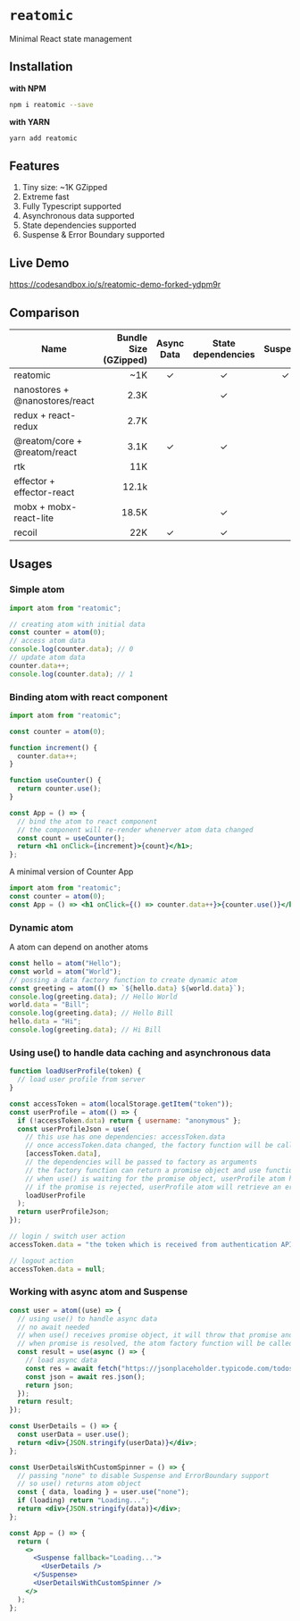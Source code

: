 # `reatomic`

Minimal React state management

## Installation

**with NPM**

```bash
npm i reatomic --save
```

**with YARN**

```bash
yarn add reatomic
```

## Features

1. Tiny size: ~1K GZipped
2. Extreme fast
3. Fully Typescript supported
4. Asynchronous data supported
5. State dependencies supported
6. Suspense & Error Boundary supported

## Live Demo

https://codesandbox.io/s/reatomic-demo-forked-ydpm9r

## Comparison

| Name                           | Bundle Size (GZipped) | Async Data | State dependencies | Suspense | Error Boundary |
| ------------------------------ | --------------------: | :--------: | :----------------: | :------: | :------------: |
| reatomic                       |                   ~1K |     ✓      |         ✓          |    ✓     |       ✓        |
| nanostores + @nanostores/react |                  2.3K |            |         ✓          |          |                |
| redux + react-redux            |                  2.7K |            |                    |          |                |
| @reatom/core + @reatom/react   |                  3.1K |     ✓      |         ✓          |          |                |
| rtk                            |                   11K |            |                    |          |                |
| effector + effector-react      |                 12.1k |            |                    |          |                |
| mobx + mobx-react-lite         |                 18.5K |            |         ✓          |          |                |
| recoil                         |                   22K |     ✓      |         ✓          |          |                |

## Usages

### Simple atom

```jsx
import atom from "reatomic";

// creating atom with initial data
const counter = atom(0);
// access atom data
console.log(counter.data); // 0
// update atom data
counter.data++;
console.log(counter.data); // 1
```

### Binding atom with react component

```jsx
import atom from "reatomic";

const counter = atom(0);

function increment() {
  counter.data++;
}

function useCounter() {
  return counter.use();
}

const App = () => {
  // bind the atom to react component
  // the component will re-render whenerver atom data changed
  const count = useCounter();
  return <h1 onClick={increment}>{count}</h1>;
};
```

A minimal version of Counter App

```jsx
import atom from "reatomic";
const counter = atom(0);
const App = () => <h1 onClick={() => counter.data++}>{counter.use()}</h1>;
```

### Dynamic atom

A atom can depend on another atoms

```js
const hello = atom("Hello");
const world = atom("World");
// possing a data factory function to create dynamic atom
const greeting = atom(() => `${hello.data} ${world.data}`);
console.log(greeting.data); // Hello World
world.data = "Bill";
console.log(greeting.data); // Hello Bill
hello.data = "Hi";
console.log(greeting.data); // Hi Bill
```

### Using use() to handle data caching and asynchronous data

```js
function loadUserProfile(token) {
  // load user profile from server
}

const accessToken = atom(localStorage.getItem("token"));
const userProfile = atom(() => {
  if (!accessToken.data) return { username: "anonymous" };
  const userProfileJson = use(
    // this use has one dependencies: accessToken.data
    // once accessToken.data changed, the factory function will be called
    [accessToken.data],
    // the dependencies will be passed to factory as arguments
    // the factory function can return a promise object and use function will handle that and return resolved value of the promise object
    // when use() is waiting for the promise object, userProfile atom has loading status (userProfile.loading === true)
    // if the promise is rejected, userProfile atom will retrieve an error (userProfile.error)
    loadUserProfile
  );
  return userProfileJson;
});

// login / switch user action
accessToken.data = "the token which is received from authentication API";

// logout action
accessToken.data = null;
```

### Working with async atom and Suspense

```jsx
const user = atom((use) => {
  // using use() to handle async data
  // no await needed
  // when use() receives promise object, it will throw that promise and the atom object will handle async progress
  // when promise is resolved, the atom factory function will be called again to continue next steps
  const result = use(async () => {
    // load async data
    const res = await fetch("https://jsonplaceholder.typicode.com/todos/1");
    const json = await res.json();
    return json;
  });
  return result;
});

const UserDetails = () => {
  const userData = user.use();
  return <div>{JSON.stringify(userData)}</div>;
};

const UserDetailsWithCustomSpinner = () => {
  // passing "none" to disable Suspense and ErrorBoundary support
  // so use() returns atom object
  const { data, loading } = user.use("none");
  if (loading) return "Loading...";
  return <div>{JSON.stringify(data)}</div>;
};

const App = () => {
  return (
    <>
      <Suspense fallback="Loading...">
        <UserDetails />
      </Suspense>
      <UserDetailsWithCustomSpinner />
    </>
  );
};
```
